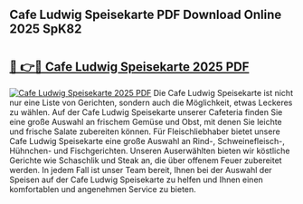 ## Cafe Ludwig Speisekarte PDF Download Online 2025 SpK82

# <h2><a href="http://gc5miv.nevu.top/?p=Cafe+Ludwig+Speisekarte">🔗 👉🔴 Cafe Ludwig Speisekarte 2025 PDF</a></h2>

[![Cafe Ludwig Speisekarte 2025 PDF](https://i.imgur.com/dBaPXMq.png)](http://gc5miv.nevu.top/?p=Cafe+Ludwig+Speisekarte)
Die Cafe Ludwig Speisekarte ist nicht nur eine Liste von Gerichten, sondern auch die Möglichkeit, etwas Leckeres zu wählen. Auf der Cafe Ludwig Speisekarte unserer Cafeteria finden Sie eine große Auswahl an frischem Gemüse und Obst, mit denen Sie leichte und frische Salate zubereiten können. Für Fleischliebhaber bietet unsere Cafe Ludwig Speisekarte eine große Auswahl an Rind-, Schweinefleisch-, Hühnchen- und Fischgerichten. Unseren Auserwählten bieten wir köstliche Gerichte wie Schaschlik und Steak an, die über offenem Feuer zubereitet werden. In jedem Fall ist unser Team bereit, Ihnen bei der Auswahl der Speisen auf der Cafe Ludwig Speisekarte zu helfen und Ihnen einen komfortablen und angenehmen Service zu bieten.
